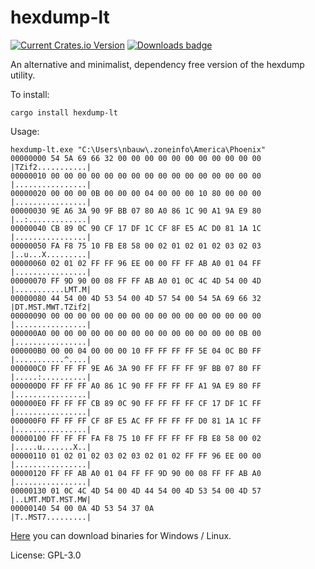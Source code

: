 # hexdump-lt

[![Current Crates.io Version](https://img.shields.io/crates/v/hexdump-lt.svg)](https://crates.io/crates/hexdump-lt)
[![Downloads badge](https://img.shields.io/crates/d/hexdump-lt.svg)](https://crates.io/crates/hexdump-lt)


An alternative and minimalist, dependency free version of the hexdump utility.

To install:
```
cargo install hexdump-lt
````

Usage:
```text
hexdump-lt.exe "C:\Users\nbauw\.zoneinfo\America\Phoenix"
00000000 54 5A 69 66 32 00 00 00 00 00 00 00 00 00 00 00 |TZif2...........|
00000010 00 00 00 00 00 00 00 00 00 00 00 00 00 00 00 00 |................|
00000020 00 00 00 0B 00 00 00 04 00 00 00 10 80 00 00 00 |................|
00000030 9E A6 3A 90 9F BB 07 80 A0 86 1C 90 A1 9A E9 80 |..:.............|
00000040 CB 89 0C 90 CF 17 DF 1C CF 8F E5 AC D0 81 1A 1C |................|
00000050 FA F8 75 10 FB E8 58 00 02 01 02 01 02 03 02 03 |..u...X.........|
00000060 02 01 02 FF FF 96 EE 00 00 FF FF AB A0 01 04 FF |................|
00000070 FF 9D 90 00 08 FF FF AB A0 01 0C 4C 4D 54 00 4D |...........LMT.M|
00000080 44 54 00 4D 53 54 00 4D 57 54 00 54 5A 69 66 32 |DT.MST.MWT.TZif2|
00000090 00 00 00 00 00 00 00 00 00 00 00 00 00 00 00 00 |................|
000000A0 00 00 00 00 00 00 00 00 00 00 00 00 00 00 0B 00 |................|
000000B0 00 00 04 00 00 00 10 FF FF FF FF 5E 04 0C B0 FF |...........^....|
000000C0 FF FF FF 9E A6 3A 90 FF FF FF FF 9F BB 07 80 FF |.....:..........|
000000D0 FF FF FF A0 86 1C 90 FF FF FF FF A1 9A E9 80 FF |................|
000000E0 FF FF FF CB 89 0C 90 FF FF FF FF CF 17 DF 1C FF |................|
000000F0 FF FF FF CF 8F E5 AC FF FF FF FF D0 81 1A 1C FF |................|
00000100 FF FF FF FA F8 75 10 FF FF FF FF FB E8 58 00 02 |.....u.......X..|
00000110 01 02 01 02 03 02 03 02 01 02 FF FF 96 EE 00 00 |................|
00000120 FF FF AB A0 01 04 FF FF 9D 90 00 08 FF FF AB A0 |................|
00000130 01 0C 4C 4D 54 00 4D 44 54 00 4D 53 54 00 4D 57 |..LMT.MDT.MST.MW|
00000140 54 00 0A 4D 53 54 37 0A                         |T..MST7.........|
````

[Here](https://techblog.pagesperso-orange.fr/) you can download binaries for Windows / Linux.

License: GPL-3.0
